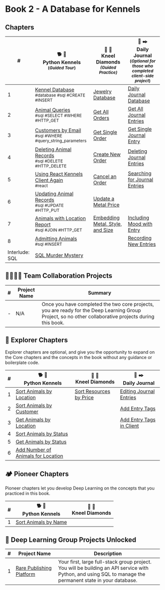 # Book 2 - A Database for Kennels

## Chapters

| # | 🐕 🐩 <br/> Python Kennels<br/><sub>(_Guided Tour_)</sub> | 💎 💍  <br/> Kneel Diamonds<br/><sub>_(Guided Practice)_</sub> | 📔 ✒️ <br/> Daily Journal <br/><sub>(_Optional for those who completed client-side project_)</sub> |
|--|--|---|---|
| 1 | [Kennel Database][12] <br/> <sub style="font-size:0.85rem;">\#database #sql #CREATE #INSERT</sub> | [Jewelry Database][1] |[Daily Journal Database][13] |
| 2 | [Animal Queries][14] <br/> <sub style="font-size:0.85rem;">\#sql #SELECT #WHERE #HTTP\_GET</sub> | [Get All Orders][2] |[Get All Journal Entries][15] |
| 3 | [Customers by Email][16] <br/> <sub style="font-size:0.85rem;">\#sql #WHERE #query\_string\_parameters</sub> | [Get Single Order][3] | [Get Single Journal Entry][17] |
| 4 | [Deleting Animal Records][18] <br/> <sub style="font-size:0.85rem;">\#sql #DELETE #HTTP\_DELETE</sub> | [Create New Order][4] | [Deleting Journal Entries][19] |
| 5 | [Using React Kennels Client Again][20] <br/> <sub style="font-size:0.85rem;">\#react</sub> | [Cancel an Order][5] | [Searching for Journal Entries][21]|
| 6 | [Updating Animal Records][22] <br/> <sub style="font-size:0.85rem;">\#sql #UPDATE #HTTP\_PUT</sub> | [Update a Metal Price][6] |  |
| 7 | [Animals with Location Report][24] <br/> <sub style="font-size:0.85rem;">\#sql #JOIN #HTTP\_GET</sub> | [Embedding Metal, Style, and Size][7] | [Including Mood with Entry][25] |
| 8 | [Admitting Animals][26] <br/> <sub style="font-size:0.85rem;">\#sql #INSERT</sub> |  | [Recording New Entries][27] |
| Interlude: SQL | [SQL Murder Mystery][28] | |

## 👩‍👩‍👧‍👦 Team Collaboration Projects

| # | Project Name | Summary |
|--|--|--|
|- | N/A | Once you have completed the two core projects, you are ready for the Deep Learning Group Project, so no other collaborative projects during this book. |


## 🧭 Explorer Chapters

Explorer chapters are optional, and give you the opportunity to expand on the Core chapters and the concepts in the book without any guidance or boilerplate code.

| # | 🐕 🐩 <br/> Python Kennels | 💎 💍  <br/> Kneel Diamonds | 📔 ✒️ <br/> Daily Journal  |
|--|--|--|--|
| 1 | [Sort Animals by Location][33] | [Sort Resources by Price][40] | [Editing Journal Entries][29] |
| 2 | [Sort Animals by Customer][34] | | [Add Entry Tags][30] |
| 3 | [Get Animals by Location][35] | | [Add Entry Tags in Client][31] |
| 4 | [Sort Animals by Status][36] |  |
| 5 | [Get Animals by Status][37] |  |
| 6 | [Add Number of Animals for Location][38] |  |

## 🏕 Pioneer Chapters

Pioneer chapters let you develop Deep Learning on the concepts that you practiced in this book.

| # | 🐕 🐩 <br/> Python Kennels | 💎 💍  <br/> Kneel Diamonds |
|--|--|--|
| 1 | [Sort Animals by Name][39] |  |

## 🔐 Deep Learning Group Projects Unlocked

| # | Project&nbsp;Name | Description |
|--|--|--|
|1| [Rare Publishing Platform][32] | Your first, large full-stack group project. You will be building an API service with Python, and using SQL to manage the permanent state in your database. |


[1]:	./chapters/KD_DATABASE_CREATION.md
[2]:	./chapters/KD_QUERY_ALL.md
[3]:	./chapters/KD_QUERY_SINGLE.md
[4]:	./chapters/KD_INSERT.md
[5]:	./chapters/KD_DELETE.md
[6]:	./chapters/KD_UPDATE.md
[7]:	./chapters/KD_JOIN.md
[12]:	./chapters/PK_DATABASE_INTRO.md
[13]:	./chapters/DJ_DATABASE_CREATION.md
[14]:	./chapters/PK_SQL_SELECT.md
[15]:	./chapters/DJ_QUERY_ALL.md
[16]:	./chapters/PK_WHERE_QUERY_STRING_PARAMS.md
[17]:	./chapters/DJ_QUERY_SINGLE.md
[18]:	./chapters/PK_SQL_DELETE.md
[19]:	./chapters/DJ_DELETE.md
[20]:	./chapters/PK_REACT_CLIENT.md
[21]:	./chapters/DJ_ADD_SEARCH_QUERY.md
[22]:	./chapters/PK_SQL_UPDATE.md
[23]:	./chapters/TF_SETUP.md
[24]:	./chapters/PK_SQL_JOINS.md
[25]:	./chapters/DJ_JOIN_MOOD.md
[26]:	./chapters/PK_POST_INSERT.md
[27]:	./chapters/DJ_INSERT.md
[28]:	https://mystery.knightlab.com/
[29]:	./chapters/DJ_UPDATE.md
[30]:	./chapters/DJ_JOIN_TAGS.md
[31]:	./chapters/DJ_CLIENT_TAGS.md
[32]:	./chapters/RARE.md
[33]:	./chapters/PK_EC_SORT_BY_LOCATION.md
[34]:	./chapters/PK_EC_SORT_BY_CUSTOMER.md
[35]:	./chapters/PK_EC_FILTER_BY_LOCATION.md
[36]:	./chapters/PK_EC_SORT_BY_STATUS.md
[37]:	./chapters/PK_EC_FILTER_BY_STATUS.md
[38]:	./chapters/PK_EC_ANIMAL_TOTALS.md
[39]:	./chapters/PK_PC_SORT_BY_NAME.md
[40]:	./chapters/KD_EC_SORT_BY_PRICE.md
